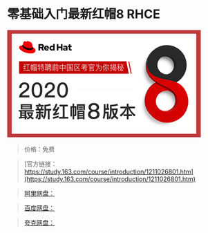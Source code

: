 # 零基础入门最新红帽8 RHCE

![img](../../../assets/study163/free/a1c3d9b33fb0401fb70ab5123c80621c.jpg)

> 价格：免费

> [官方链接：https://study.163.com/course/introduction/1211026801.htm](https://study.163.com/course/introduction/1211026801.htm)

> [阿里网盘：]()

> [百度网盘：]()

> [夸克网盘：]()
